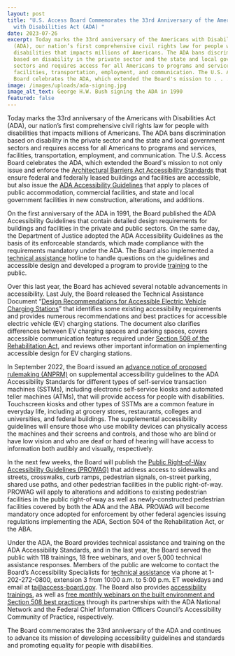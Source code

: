 ```yaml
---
layout: post
title: "U.S. Access Board Commemorates the 33rd Anniversary of the Americans
  with Disabilities Act (ADA) "
date: 2023-07-26
excerpt: Today marks the 33rd anniversary of the Americans with Disabilities Act
  (ADA), our nation’s first comprehensive civil rights law for people with
  disabilities that impacts millions of Americans. The ADA bans discrimination
  based on disability in the private sector and the state and local government
  sectors and requires access for all Americans to programs and services,
  facilities, transportation, employment, and communication. The U.S. Access
  Board celebrates the ADA, which extended the Board's mission to . . .
image: /images/uploads/ada-signing.jpg
image_alt_text: George H.W. Bush signing the ADA in 1990
featured: false
---
```

Today marks the 33rd anniversary of the Americans with Disabilities Act (ADA), our nation’s first comprehensive civil rights law for people with disabilities that impacts millions of Americans. The ADA bans discrimination based on disability in the private sector and the state and local government sectors and requires access for all Americans to programs and services, facilities, transportation, employment, and communication. The U.S. Access Board celebrates the ADA, which extended the Board's mission to not only issue and enforce the [Architectural Barriers Act Accessibility Standards](https://www.access-board.gov/aba/) that ensure federal and federally leased buildings and facilities are accessible, but also issue the [ADA Accessibility Guidelines](https://www.access-board.gov/ada/) that apply to places of public accommodation, commercial facilities, and state and local government facilities in new construction, alterations, and additions. 

On the first anniversary of the ADA in 1991, the Board published the ADA Accessibility Guidelines that contain detailed design requirements for buildings and facilities in the private and public sectors. On the same day, the Department of Justice adopted the ADA Accessibility Guidelines as the basis of its enforceable standards, which made compliance with the requirements mandatory under the ADA. The Board also implemented a [technical assistance](https://www.access-board.gov/ta/) hotline to handle questions on the guidelines and accessible design and developed a program to provide [training](https://www.access-board.gov/webinars/training.html) to the public. 

Over this last year, the Board has achieved several notable advancements in accessibility. Last July, the Board released the Technical Assistance Document “[Design Recommendations for Accessible Electric Vehicle Charging Stations](https://www.access-board.gov/tad/ev/)” that identifies some existing accessibility requirements and provides numerous recommendations and best practices for accessible electric vehicle (EV) charging stations. The document also clarifies differences between EV charging spaces and parking spaces, covers accessible communication features required under [Section 508 of the Rehabilitation Act](https://www.access-board.gov/ict/), and reviews other important information on implementing accessible design for EV charging stations. 

In September 2022, the Board issued an [advance notice of proposed rulemaking (ANPRM)](https://www.federalregister.gov/documents/2022/09/21/2022-20470/americans-with-disabilities-act-accessibility-guidelines-for-buildings-and-facilities-architectural) on supplemental accessibility guidelines to the ADA Accessibility Standards for different types of self-service transaction machines (SSTMs), including electronic self-service kiosks and automated teller machines (ATMs), that will provide access for people with disabilities. Touchscreen kiosks and other types of SSTMs are a common feature in everyday life, including at grocery stores, restaurants, colleges and universities, and federal buildings. The supplemental accessibility guidelines will ensure those who use mobility devices can physically access the machines and their screens and controls, and those who are blind or have low vision and who are deaf or hard of hearing will have access to information both audibly and visually, respectively. 

In the next few weeks, the Board will publish the [Public Right-of-Way Accessibility Guidelines (PROWAG)](https://www.access-board.gov/prowag/) that address access to sidewalks and streets, crosswalks, curb ramps, pedestrian signals, on-street parking, shared use paths, and other pedestrian facilities in the public right-of-way. PROWAG will apply to alterations and additions to existing pedestrian facilities in the public right-of-way as well as newly-constructed pedestrian facilities covered by both the ADA and the ABA. PROWAG will become mandatory once adopted for enforcement by other federal agencies issuing regulations implementing the ADA, Section 504 of the Rehabilitation Act, or the ABA.

Under the ADA, the Board provides technical assistance and training on the ADA Accessibility Standards, and in the last year, the Board served the public with 118 trainings, 18 free webinars, and over 5,000 technical assistance responses. Members of the public are welcome to contact the Board’s Accessibility Specialists for [technical assistance](https://www.access-board.gov/ta/) via phone at 1-202-272-0800, extension 3 from 10:00 a.m. to 5:00 p.m. ET weekdays and email at [ta@access-board.gov](mailto:ta@access-board.gov). The Board also provides [accessibility trainings](https://www.access-board.gov/webinars/training.html), as well as [free monthly webinars on the built environment and Section 508 best practices](https://www.access-board.gov/webinars/) through its partnerships with the ADA National Network and the Federal Chief Information Officers Council’s Accessibility Community of Practice, respectively. 

The Board commemorates the 33rd anniversary of the ADA and continues to advance its mission of developing accessibility guidelines and standards and promoting equality for people with disabilities.
